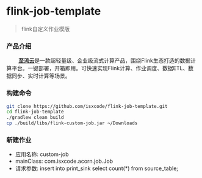 # flink-job-template

> flink自定义作业模版

### 产品介绍
  
&nbsp;&nbsp;&nbsp;&nbsp;&nbsp;&nbsp;&nbsp; [**至流云**](https://zhiliuyun.isxcode.com)是一款超轻量级、企业级流式计算产品，围绕Flink生态打造的数据计算平台。一键部署，开箱即用。可快速实现Flink计算、作业调度、数据ETL、数据同步、实时计算等场景。

### 构建命令

```bash
git clone https://github.com/isxcode/flink-job-template.git
cd flink-job-template
./gradlew clean build
cp ./build/libs/flink-custom-job.jar ~/Downloads
```

### 新建作业

- 应用名称: custom-job
- mainClass: com.isxcode.acorn.job.Job
- 请求参数: insert into print_sink select count(*) from source_table;

